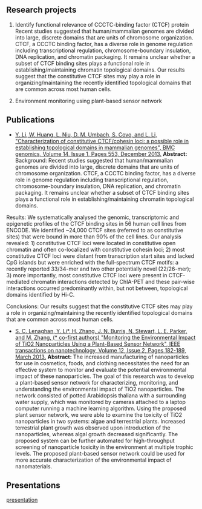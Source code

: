 


## Research projects
1. Identify functional relevance of CCCTC-binding factor (CTCF) protein
Recent studies suggested that human/mammalian genomes are divided into large, discrete domains that are units of chromosome organization. CTCF, a CCCTC binding factor, has a diverse role in genome regulation including transcriptional regulation, chromosome-boundary insulation, DNA replication, and chromatin packaging. It remains unclear whether a subset of CTCF binding sites plays a functional role in establishing/maintaining chromatin topological domains. Our results suggest that the constitutive CTCF sites may play a role in organizing/maintaining the recently identified topological domains that are common across most human cells.

2. Environment monitoring using plant-based sensor network

## Publications
* [Y. Li,  W. Huang, L. Niu, D. M. Umbach, S. Covo, and L. Li, "Characterization of constitutive CTCF/cohesin loci: a possible role in establishing topological domains in mammalian genomes", BMC genomics, Volume 14, Issue 1, Pages 553, December 2013.](https://bmcgenomics.biomedcentral.com/articles/10.1186/1471-2164-14-553)
**Abstract:**
Background: Recent studies suggested that human/mammalian genomes are divided into large, discrete domains that are units of chromosome organization. CTCF, a CCCTC binding factor, has a diverse role in genome regulation including transcriptional regulation, chromosome-boundary insulation, DNA replication, and chromatin packaging. It remains unclear whether a subset of CTCF binding sites plays a functional role in establishing/maintaining chromatin topological domains.

Results: We systematically analysed the genomic, transcriptomic and epigenetic profiles of the CTCF binding sites in 56 human cell lines from ENCODE. We identified ~24,000 CTCF sites (referred to as constitutive sites) that were bound in more than 90% of the cell lines. Our analysis revealed: 1) constitutive CTCF loci were located in constitutive open chromatin and often co-localized with constitutive cohesin loci; 2) most constitutive CTCF loci were distant from transcription start sites and lacked CpG islands but were enriched with the full-spectrum CTCF motifs: a recently reported 33/34-mer and two other potentially novel (22/26-mer); 3) more importantly, most constitutive CTCF loci were present in CTCF-mediated chromatin interactions detected by ChIA-PET and these pair-wise interactions occurred predominantly within, but not between, topological domains identified by Hi-C.

Conclusions: Our results suggest that the constitutive CTCF sites may play a role in organizing/maintaining the recently identified topological domains that are common across most human cells.



* [S. C. Lenaghan, Y. Li*,  H. Zhang, J. N. Burris, N. Stewart, L. E. Parker, and M. Zhang, (* co-first authors) "Monitoring the Environmental Impact of TiO2 Nanoparticles Using a Plant-Based Sensor Network", IEEE transactions on nanotechnology, Volume 12, Issue 2, Pages 182-189, March 2013.](https://ieeexplore.ieee.org/abstract/document/6418036/)
**Abstract:**
The increased manufacturing of nanoparticles for use in cosmetics, foods, and clothing necessitates the need for an effective system to monitor and evaluate the potential environmental impact of these nanoparticles. The goal of this research was to develop a plant-based sensor network for characterizing, monitoring, and understanding the environmental impact of TiO2 nanoparticles. The network consisted of potted Arabidopsis thaliana with a surrounding water supply, which was monitored by cameras attached to a laptop computer running a machine learning algorithm. Using the proposed plant sensor network, we were able to examine the toxicity of TiO2 nanoparticles in two systems: algae and terrestrial plants. Increased terrestrial plant growth was observed upon introduction of the nanoparticles, whereas algal growth decreased significantly. The proposed system can be further automated for high-throughput screening of nanoparticle toxicity in the environment at multiple trophic levels. The proposed plant-based sensor network could be used for more accurate characterization of the environmental impact of nanomaterials.


## Presentations

[presentation](../README.html)


